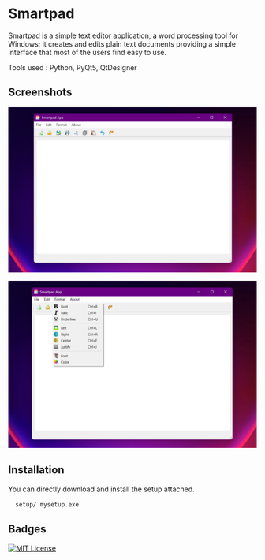 
# Smartpad

 Smartpad is a simple text editor application, a word processing tool for Windows; it creates and edits plain text documents
 providing a simple interface that most of the users find easy to use.

Tools used : Python, PyQt5, QtDesigner


## Screenshots

![App Screenshot](https://github.com/KavinduUoM20/smartpad/blob/master/screenshots/1.png)

![App Screenshot](https://github.com/KavinduUoM20/smartpad/blob/master/screenshots/2.png)


## Installation

You can directly download and install the setup attached.

```bash
  setup/ mysetup.exe
```
    
## Badges

[![MIT License](https://img.shields.io/badge/License-MIT-green.svg)](https://choosealicense.com/licenses/mit/)

